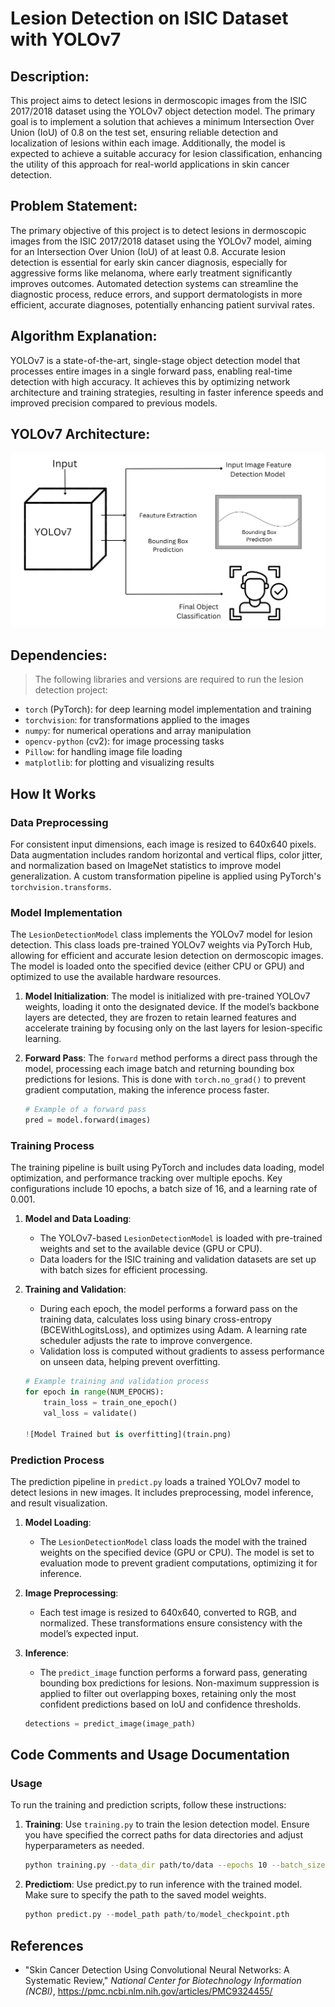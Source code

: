 # Lesion Detection on ISIC Dataset with YOLOv7

## Description:

This project aims to detect lesions in dermoscopic images from the ISIC 2017/2018 dataset using the YOLOv7 object detection model. The primary goal is to implement a solution that achieves a minimum Intersection Over Union (IoU) of 0.8 on the test set, ensuring reliable detection and localization of lesions within each image. Additionally, the model is expected to achieve a suitable accuracy for lesion classification, enhancing the utility of this approach for real-world applications in skin cancer detection.

## Problem Statement:

The primary objective of this project is to detect lesions in dermoscopic images from the ISIC 2017/2018 dataset using the YOLOv7 model, aiming for an Intersection Over Union (IoU) of at least 0.8. Accurate lesion detection is essential for early skin cancer diagnosis, especially for aggressive forms like melanoma, where early treatment significantly improves outcomes. Automated detection systems can streamline the diagnostic process, reduce errors, and support dermatologists in more efficient, accurate diagnoses, potentially enhancing patient survival rates.

## Algorithm Explanation:

YOLOv7 is a state-of-the-art, single-stage object detection model that processes entire images in a single forward pass, enabling real-time detection with high accuracy. It achieves this by optimizing network architecture and training strategies, resulting in faster inference speeds and improved precision compared to previous models.

## YOLOv7 Architecture:

![YOLOv7 Architecture](yolov7_architecture.png)

## Dependencies:

> The following libraries and versions are required to run the lesion detection project:

- `torch` (PyTorch): for deep learning model implementation and training
- `torchvision`: for transformations applied to the images
- `numpy`: for numerical operations and array manipulation
- `opencv-python` (cv2): for image processing tasks
- `Pillow`: for handling image file loading
- `matplotlib`: for plotting and visualizing results

## How It Works

### Data Preprocessing
For consistent input dimensions, each image is resized to 640x640 pixels. Data augmentation includes random horizontal and vertical flips, color jitter, and normalization based on ImageNet statistics to improve model generalization. A custom transformation pipeline is applied using PyTorch's `torchvision.transforms`.

### Model Implementation
The `LesionDetectionModel` class implements the YOLOv7 model for lesion detection. This class loads pre-trained YOLOv7 weights via PyTorch Hub, allowing for efficient and accurate lesion detection on dermoscopic images. The model is loaded onto the specified device (either CPU or GPU) and optimized to use the available hardware resources.

1. **Model Initialization**:
   The model is initialized with pre-trained YOLOv7 weights, loading it onto the designated device. If the model’s backbone layers are detected, they are frozen to retain learned features and accelerate training by focusing only on the last layers for lesion-specific learning.

2. **Forward Pass**:
   The `forward` method performs a direct pass through the model, processing each image batch and returning bounding box predictions for lesions. This is done with `torch.no_grad()` to prevent gradient computation, making the inference process faster.

   ```python
   # Example of a forward pass
   pred = model.forward(images)

### Training Process
The training pipeline is built using PyTorch and includes data loading, model optimization, and performance tracking over multiple epochs. Key configurations include 10 epochs, a batch size of 16, and a learning rate of 0.001.

1. **Model and Data Loading**:
   - The YOLOv7-based `LesionDetectionModel` is loaded with pre-trained weights and set to the available device (GPU or CPU).
   - Data loaders for the ISIC training and validation datasets are set up with batch sizes for efficient processing.

2. **Training and Validation**:
   - During each epoch, the model performs a forward pass on the training data, calculates loss using binary cross-entropy (BCEWithLogitsLoss), and optimizes using Adam. A learning rate scheduler adjusts the rate to improve convergence.
   - Validation loss is computed without gradients to assess performance on unseen data, helping prevent overfitting.

   ```python
   # Example training and validation process
   for epoch in range(NUM_EPOCHS):
       train_loss = train_one_epoch()
       val_loss = validate()

   ![Model Trained but is overfitting](train.png)

### Prediction Process
The prediction pipeline in `predict.py` loads a trained YOLOv7 model to detect lesions in new images. It includes preprocessing, model inference, and result visualization.

1. **Model Loading**:
   - The `LesionDetectionModel` class loads the model with the trained weights on the specified device (GPU or CPU). The model is set to evaluation mode to prevent gradient computations, optimizing it for inference.

2. **Image Preprocessing**:
   - Each test image is resized to 640x640, converted to RGB, and normalized. These transformations ensure consistency with the model’s expected input.

3. **Inference**:
   - The `predict_image` function performs a forward pass, generating bounding box predictions for lesions. Non-maximum suppression is applied to filter out overlapping boxes, retaining only the most confident predictions based on IoU and confidence thresholds.

   ```python
   detections = predict_image(image_path)

## Code Comments and Usage Documentation

### Usage
To run the training and prediction scripts, follow these instructions:

1. **Training**: Use `training.py` to train the lesion detection model. Ensure you have specified the correct paths for data directories and adjust hyperparameters as needed.
   ```bash
   python training.py --data_dir path/to/data --epochs 10 --batch_size 16

2. **Predictiom**: Use predict.py to run inference with the trained model. Make sure to specify the path to the saved model weights.
   ```python
   python predict.py --model_path path/to/model_checkpoint.pth

## References

- "Skin Cancer Detection Using Convolutional Neural Networks: A Systematic Review," *National Center for Biotechnology Information (NCBI)*, https://pmc.ncbi.nlm.nih.gov/articles/PMC9324455/

